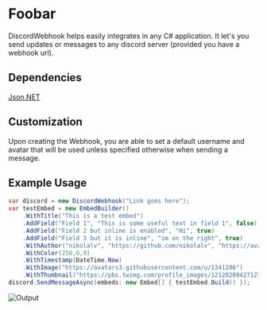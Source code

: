 # Foobar

DiscordWebhook helps easily integrates in any C# application. It let's you send updates or messages to any discord server (provided you have a webhook url).


## Dependencies
[Json.NET](https://github.com/JamesNK/Newtonsoft.Json)

## Customization
Upon creating the Webhook, you are able to set a default username and avatar that will be used unless specified otherwise when sending a message.

## Example Usage

```cs
var discord = new DiscordWebhook("Link goes here");
var testEmbed = new EmbedBuilder()
    .WithTitle("This is a test embed")
    .AddField("Field 1", "This is some useful text in field 1", false)
    .AddField("Field 2 but inline is enabled", "Hi", true)
    .AddField("Field 3 but it is inline", "im on the right", true)
    .WithAuthor("nikolalv", "https://github.com/nikolalv", "https://avatars3.githubusercontent.com/u/1341206")
    .WithColor(250,0,0)
    .WithTimestamp(DateTime.Now)
    .WithImage("https://avatars3.githubusercontent.com/u/1341206")
    .WithThumbnail("https://pbs.twimg.com/profile_images/1212820842712727552/XCuWn8yF_400x400.jpg");
discord.SendMessageAsync(embeds: new Embed[] { testEmbed.Build() });
```

![Output](https://i.imgur.com/6O3Zs2D.png)